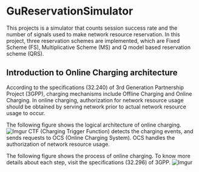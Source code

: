 # GuReservationSimulator

This projects is a simulator that counts session success rate and the number of signals used to make network resource reservation. In this project, three reservation schemes are implemented, which are Fixed Scheme (FS), Multiplicative Scheme (MS) and Q model based reservation scheme (QRS).

## Introduction to Online Charging architecture

According to the specifications (32.240) of 3rd Generation Partnership Project (3GPP), charging mechanisms include Offline Charging and Online Charging. In online charging, authorization for network resource usage should be obtained by serving network prior to actual network resource usage to occur. 

The following figure shows the logical architecture of online charging.
![Imgur](https://i.imgur.com/JZ19ASO.png "Online Charging architecture")
CTF (Charging Trigger Function) detects the charging events, and sends requests to OCS (Online Charging System). OCS handles the authorization of network resource usage.

The following figure shows the process of online charging.
To know more details about each step, visit the specifications (32.296) of 3GPP.
![Imgur](https://i.imgur.com/ugapB16.png "Online Charging process")